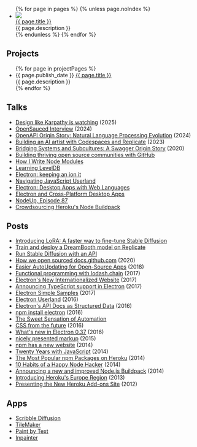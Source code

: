<!--
title: Zeke Sikelianos
description: Designer, Programmer, Educator
noIndex: true
-->

<div class="main-column">
  <ul class="cards">
    {% for page in pages %}
      {% unless page.noIndex %}
        <li class="card">
          <div class="card-inner">
            <a class="card-thumbnail" href="{{ page.href }}">
              <img src="{{ page.images.thumbnail.href }}">
            </a>
            <div class="card-bottom">
              <div class="card-details">
                <a class="card-details-title" href="{{ page.href }}">{{ page.title }}</a>
                <div class="card-details-description">{{ page.description }}</div>
              </div>
            </div>
          </div>
        </li>
      {% endunless %}
    {% endfor %}
  </ul>

  <h2>Projects</h2>
  <ul class="chronological-list">
    {% for page in projectPages %}
        <li class="chronological-item">
          <span class="chronological-date" data-date="{{ page.publish_date }}" data-format="%Y %b %d">{{ page.publish_date }}</span>
          <a class="chronological-link" href="{{ page.href }}">{{ page.title }}</a>
          <div class="chronological-description">{{ page.description }}</div>
        </li>
    {% endfor %}
  </ul>

## Talks

- [Design like Karpathy is watching](https://www.youtube.com/watch?v=gcWGVmL2j6E) (2025)
- [OpenSauced Interview](https://www.youtube.com/embed/rfbX9RgDY-Y?si=Izn11Giumw62ZjXv) (2024)
- [OpenAPI Origin Story: Natural Language Processing Evolution](https://www.youtube.com/watch?v=rfbX9RgDY-Y) (2024)
- [Building an AI artist with Codespaces and Replicate](https://www.youtube.com/watch?v=5jZGLYcLfOo) (2023)
- [Bridging Systems and Subcultures: A Swagger Origin Story](https://www.youtube.com/watch?v=_G9dlv66-xw) (2020)
- [Building thriving open source communities with GitHub](https://www.youtube.com/watch?v=0IOmzppk-_Y)
- [How I Write Node Modules](https://www.youtube.com/watch?v=6Y6QMgEEAXk)
- [Learning LevelDB](https://github.com/zeke/learning-leveldb#readme)
- [Electron: keeping an ion it](https://www.youtube.com/watch?v=GH3P4nen5hQ)
- [Navigating JavaScript Userland](https://www.youtube.com/watch?v=rKWHS2cfcAw&t=597s)
- [Electron: Desktop Apps with Web Languages](https://www.youtube.com/watch?v=FNHBfN8c32U)
- [Electron and Cross-Platform Desktop Apps](https://changelog.com/podcast/216)
- [NodeUp, Episode 87](http://nodeup.com/eightyseven)
- [Crowdsourcing Heroku's Node Buildpack](https://www.youtube.com/watch?v=1bbpBirW5-Q)

## Posts

- [Introducing LoRA: A faster way to fine-tune Stable Diffusion](https://replicate.com/blog/lora-faster-fine-tuning-of-stable-diffusion)
- [Train and deploy a DreamBooth model on Replicate](https://replicate.com/blog/dreambooth-api)
- [Run Stable Diffusion with an API](https://replicate.com/blog/run-stable-diffusion-with-an-api)
- [How we open sourced docs.github.com](https://github.blog/2020-10-14-how-we-open-sourced-docs-github-com/) (2020)
- [Easier AutoUpdating for Open-Source Apps](https://www.electronjs.org/blog/autoupdating-electron-apps) (2018)
- [Functional programming with lodash.chain](https://zeke.sikelianos.com/chain/) (2017)
- [Electron's New Internationalized Website](https://www.electronjs.org/blog/new-website) (2017)
- [Announcing TypeScript support in Electron](https://www.electronjs.org/blog/typescript) (2017)
- [Electron Simple Samples](https://www.electronjs.org/blog/simple-samples) (2017)
- [Electron Userland](https://www.electronjs.org/blog/userland) (2016)
- [Electron's API Docs as Structured Data](https://www.electronjs.org/blog/api-docs-json-schema) (2016)
- [npm install electron](https://www.electronjs.org/blog/npm-install-electron) (2016)
- [The Sweet Sensation of Automation](https://zeke.sikelianos.com/npm-and-github-automation-with-heroku/)
- [CSS from the future](https://zeke.sikelianos.com/css-from-the-future/) (2016)
- [What's new in Electron 0.37](https://www.electronjs.org/blog/electron-37) (2016)
- [nicely presented markup](http://blog.npmjs.org/post/109508231330/nicely-presented-markup) (2015)
- [npm has a new website](http://blog.npmjs.org/post/104856015780/npm-has-a-new-website) (2014)
- [Twenty Years with JavaScript](http://zeke.sikelianos.com/posts/twenty-years-with-javascript) (2014)
- [The Most Popular npm Packages on Heroku](https://github.com/zeke/popular-npm-packages-on-heroku/blob/master/blog-post.md) (2014)
- [10 Habits of a Happy Node Hacker](https://blog.heroku.com/archives/2014/3/11/node-habits) (2014)
- [Announcing a new and improved Node.js Buildpack](https://blog.heroku.com/archives/2013/12/10/new-node-buildpack) (2014)
- [Introducing Heroku's Europe Region](https://blog.heroku.com/archives/2013/4/24/europe-region) (2013)
- [Presenting the New Heroku Add-ons Site](https://blog.heroku.com/archives/2012/12/4/new-addons-site) (2012)

## Apps

- [Scribble Diffusion](https://scribblediffusion.com)
- [TileMaker](https://tilemaker.app)
- [Paint by Text](https://paintbytext.chat)
- [Inpainter](https://inpainter.vercel.app)

</div>
